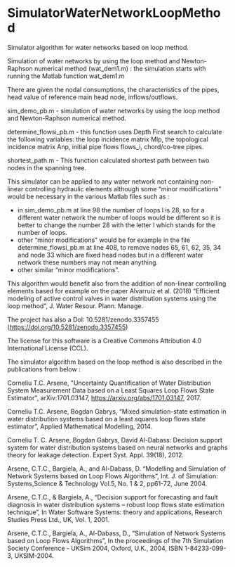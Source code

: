 # SimulatorWaterNetworkLoopMethod
Simulator algorithm for water networks based on loop method.


Simulation of water networks by using the loop method and Newton-Raphson numerical method  (wat_dem1.m) : the simulation starts with running the Matlab function wat_dem1.m
 
There are given the nodal consumptions, the characteristics of the pipes, head value of reference main head node, inflows/outflows. 

sim_demo_pb.m   - simulation of water networks by using the loop method and Newton-Raphson numerical method.

determine_flowsi_pb.m - this function uses Depth First search to calculate the following variables: the loop incidence matrix Mlp, the topological incidence matrix Anp, initial pipe flows flows_i, chord/co-tree pipes.

shortest_path.m  - This function calculated shortest path between two nodes in the spanning tree.

This simulator can be applied to any water network not containing non-linear controlling hydraulic elements although some “minor modifications” would be necessary in the various Matlab files such as :
- in sim_demo_pb.m at line 98 the number of loops l is 28, so for a different water network the number of loops would be different so it is better to change the number 28 with the letter l which stands for the number of loops.  
- other “minor modifications” would be for example in the file determine_flowsi_pb.m at line 408, to remove nodes 65, 61, 62, 35, 34 and node 33 which are fixed head nodes but in a different water network these numbers may not mean anything.
- other similar “minor modifications”.  

This algorithm would benefit also from the addition of non-linear controlling elements based for example on the paper Alvarruiz et al. (2018) “Efficient modeling of active control valves in water distribution systems using the loop method”, J. Water Resour. Plann. Manage.  

The project has also a DoI: 10.5281/zenodo.3357455  (https://doi.org/10.5281/zenodo.3357455)

The license for this software is a Creative Commons Attribution 4.0 International License (CCL). 

The simulator algorithm based on the loop method is also described in the publications from below :

Corneliu T.C. Arsene, "Uncertainty Quantification of Water Distribution System Measurement Data based on a Least Squares Loop Flows State Estimator", arXiv:1701.03147, https://arxiv.org/abs/1701.03147, 2017.

Corneliu T.C. Arsene, Bogdan Gabrys, “Mixed simulation-state estimation in water distribution systems based on a least squares loop flows state estimator”, Applied Mathematical Modelling, 2014.

Corneliu T. C. Arsene, Bogdan Gabrys, David Al-Dabass: Decision support system for water distribution systems based on neural networks and graphs theory for leakage detection. Expert Syst. Appl. 39(18), 2012.

Arsene, C.T.C., Bargiela, A., and Al-Dabass, D. “Modelling and Simulation of Network Systems based on Loop Flows Algorithms”, Int. J. of Simulation: Systems,Science & Technology Vol.5, No. 1 & 2, pp61-72, June 2004.

Arsene, C.T.C., & Bargiela, A., “Decision support for forecasting and fault diagnosis in water distribution systems – robust loop flows state estimation technique”, In Water Software Systems: theory and applications, Research Studies Press Ltd., UK, Vol. 1, 2001.

Arsene, C.T.C., Bargiela, A., Al-Dabass, D., “Simulation of Network Systems based on Loop Flows Algorithms”, In the proceedings of the 7th Simulation Society Conference - UKSim 2004, Oxford, U.K., 2004, ISBN 1-84233-099-3, UKSIM-2004.
